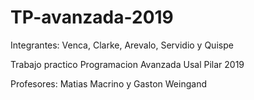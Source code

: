 # TP-avanzada-2019

Integrantes: Venca, Clarke, Arevalo, Servidio y Quispe

Trabajo practico Programacion Avanzada Usal Pilar 2019

Profesores: Matias Macrino y Gaston Weingand 
